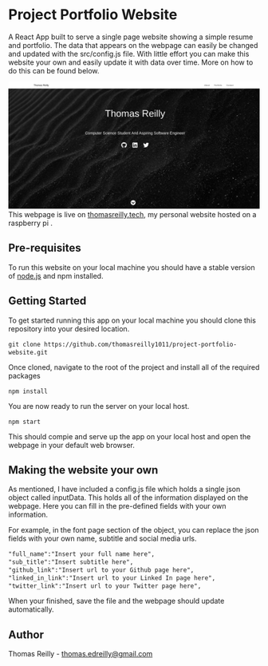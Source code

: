 # Project Portfolio Website
A React App built to serve a single page website showing a simple resume and portfolio. The data that appears on the webpage can easily be changed and updated with the src/config.js file. With little effort you can make this website your own and easily update it with data over time. More on how to do this can be found below.

![Website Frontpage](./public/images/personal-web.png)
This webpage is live on [thomasreilly.tech](https://www.thomasreilly.tech), my personal website hosted on a raspberry pi .

## Pre-requisites
To run this website on your local machine you should have a stable version of [node.js](https://www.nodejs.org) and npm installed.

## Getting Started
To get started running this app on your local machine you should clone this repository into your desired location.
```
git clone https://github.com/thomasreilly1011/project-portfolio-website.git
```


Once cloned, navigate to the root of the project and install all of the required packages
```
npm install
```

You are now ready to run the server on your local host.
```
npm start
```
This should compie and serve up the app on your local host and open the webpage in your default web browser.

## Making the website your own
As mentioned, I have included a config.js file which holds a single json object called inputData. This holds all of the information displayed on the webpage. Here you can fill in the pre-defined fields with your own information.

For example, in the font page section of the object, you can replace the json fields with your own name, subtitle and social media urls.
```
"full_name":"Insert your full name here",
"sub_title":"Insert subtitle here",
"github_link":"Insert url to your Github page here",
"linked_in_link":"Insert url to your Linked In page here",
"twitter_link":"Insert url to your Twitter page here",
```

When your finished, save the file and the webpage should update automatically.
## Author

Thomas Reilly - thomas.edreilly@gmail.com
